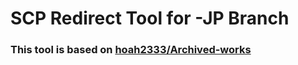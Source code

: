 # SCP Redirect Tool for -JP Branch

### This tool is based on [hoah2333/Archived-works](https://github.com/hoah2333/Archived-works)